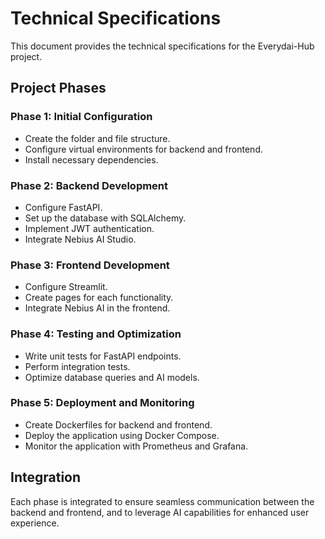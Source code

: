 # Technical Specifications

This document provides the technical specifications for the Everydai-Hub project.

## Project Phases

### Phase 1: Initial Configuration

- Create the folder and file structure.
- Configure virtual environments for backend and frontend.
- Install necessary dependencies.

### Phase 2: Backend Development

- Configure FastAPI.
- Set up the database with SQLAlchemy.
- Implement JWT authentication.
- Integrate Nebius AI Studio.

### Phase 3: Frontend Development

- Configure Streamlit.
- Create pages for each functionality.
- Integrate Nebius AI in the frontend.

### Phase 4: Testing and Optimization

- Write unit tests for FastAPI endpoints.
- Perform integration tests.
- Optimize database queries and AI models.

### Phase 5: Deployment and Monitoring

- Create Dockerfiles for backend and frontend.
- Deploy the application using Docker Compose.
- Monitor the application with Prometheus and Grafana.

## Integration

Each phase is integrated to ensure seamless communication between the backend and frontend, and to leverage AI capabilities for enhanced user experience.
